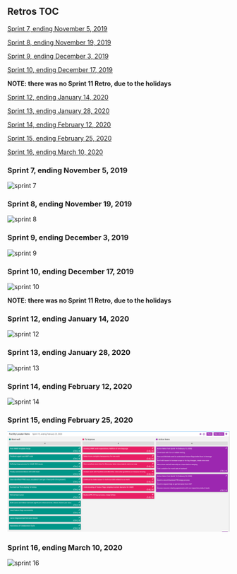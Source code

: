 ## Retros TOC

[Sprint 7, ending November 5, 2019](https://github.com/department-of-veterans-affairs/va.gov-team/blob/master/teams/vsa/teams/facility-locator/retros.md#sprint-7-ending-november-5-2019)

[Sprint 8, ending November 19, 2019](https://github.com/department-of-veterans-affairs/va.gov-team/blob/master/teams/vsa/teams/facility-locator/retros.md#sprint-8-ending-november-19-2019)

[Sprint 9, ending December 3, 2019](https://github.com/department-of-veterans-affairs/va.gov-team/blob/master/teams/vsa/teams/facility-locator/retros.md#sprint-9-ending-december-3-2019)

[Sprint 10, ending December 17, 2019](https://github.com/department-of-veterans-affairs/va.gov-team/blob/master/teams/vsa/teams/facility-locator/retros.md#sprint-10-ending-december-17-2019)

**NOTE: there was no Sprint 11 Retro, due to the holidays**

[Sprint 12, ending January 14, 2020](https://github.com/department-of-veterans-affairs/va.gov-team/blob/master/teams/vsa/teams/facility-locator/retros.md#sprint-10-ending-january-15-2020)

[Sprint 13, ending January 28, 2020](https://github.com/department-of-veterans-affairs/va.gov-team/blob/master/teams/vsa/teams/facility-locator/retros.md#sprint-13-ending-january-28-2020)

[Sprint 14, ending February 12, 2020](https://github.com/department-of-veterans-affairs/va.gov-team/blob/master/teams/vsa/teams/facility-locator/retros.md#sprint-14-ending-february-12-2020)

[Sprint 15, ending February 25, 2020](https://github.com/department-of-veterans-affairs/va.gov-team/blob/master/teams/vsa/teams/facility-locator/retros.md#sprint-15-ending-february-25-2020)

[Sprint 16, ending March 10, 2020]()

### Sprint 7, ending November 5, 2019

![sprint 7](https://github.com/department-of-veterans-affairs/va.gov-team/blob/master/teams/vsa/teams/facility-locator/images/Sprint%207%20Retro.png)


### Sprint 8, ending November 19, 2019
![sprint 8](https://github.com/department-of-veterans-affairs/va.gov-team/blob/master/teams/vsa/teams/facility-locator/images/sprint%208%20retro.png)


### Sprint 9, ending December 3, 2019
![sprint 9](https://github.com/department-of-veterans-affairs/va.gov-team/blob/master/teams/vsa/teams/facility-locator/images/Sprint%209%20Retro.png) 

### Sprint 10, ending December 17, 2019
![sprint 10](https://github.com/department-of-veterans-affairs/va.gov-team/blob/master/teams/vsa/teams/facility-locator/images/sprint%2010%20retro.png)


**NOTE: there was no Sprint 11 Retro, due to the holidays**

### Sprint 12, ending January 14, 2020

![sprint 12](https://github.com/department-of-veterans-affairs/va.gov-team/blob/master/teams/vsa/teams/facility-locator/images/sprint%2012%20retro.png)

### Sprint 13, ending January 28, 2020

![sprint 13](https://github.com/department-of-veterans-affairs/va.gov-team/blob/master/teams/vsa/teams/facility-locator/images/Retro%20Sprint%2013.png)

### Sprint 14, ending February 12, 2020
![sprint 14](https://github.com/department-of-veterans-affairs/va.gov-team/blob/master/teams/vsa/teams/facility-locator/images/Sprint%2014%20Retro.png)

### Sprint 15, ending February 25, 2020
![sprint 15](https://github.com/department-of-veterans-affairs/va.gov-team/blob/master/teams/vsa/teams/facility-locator/images/Retro%20Sprint%2015.png)

### Sprint 16, ending March 10, 2020
![sprint 16](https://github.com/department-of-veterans-affairs/va.gov-team/blob/master/teams/vsa/teams/facility-locator/images/Sprint%2016.png)

